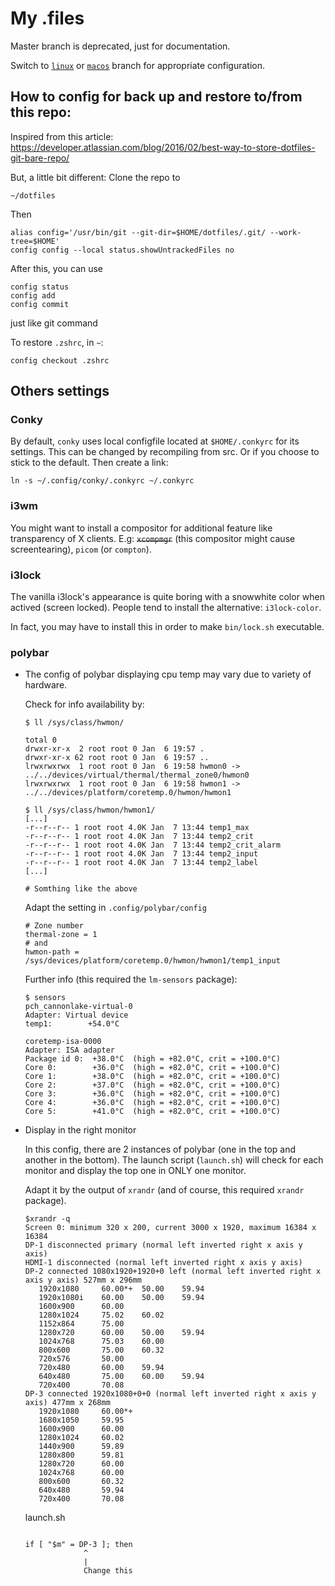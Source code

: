 # My .files

Master branch is deprecated, just for documentation.

Switch to [`linux`](https://github.com/voldedore/dotfiles/tree/linux) or [`macos`](https://github.com/voldedore/dotfiles/tree/macos) branch for appropriate configuration.

## How to config for back up and restore to/from this repo:

Inspired from this article: https://developer.atlassian.com/blog/2016/02/best-way-to-store-dotfiles-git-bare-repo/

But, a little bit different: Clone the repo to

    ~/dotfiles

Then 

    alias config='/usr/bin/git --git-dir=$HOME/dotfiles/.git/ --work-tree=$HOME'
    config config --local status.showUntrackedFiles no

After this, you can use 

    config status
    config add
    config commit

just like git command

To restore `.zshrc`, in `~`:

    config checkout .zshrc

## Others settings

### Conky

By default, `conky` uses local configfile located at `$HOME/.conkyrc` for its settings. This can be changed by recompiling from src. Or if you choose to stick to the default. Then create a link:

    ln -s ~/.config/conky/.conkyrc ~/.conkyrc
    
### i3wm

You might want to install a compositor for additional feature like transparency of X clients. E.g: ~~`xcompmgr`~~ (this compositor might cause screentearing), `picom` (or `compton`).

### i3lock

The vanilla i3lock's appearance is quite boring with a snowwhite color when actived (screen locked). People tend to install the alternative: `i3lock-color`.

In fact, you may have to install this in order to make `bin/lock.sh` executable.

### polybar

- The config of polybar displaying cpu temp may vary due to variety of hardware. 

    Check for info availability by:
    
    ```
    $ ll /sys/class/hwmon/

    total 0
    drwxr-xr-x  2 root root 0 Jan  6 19:57 .
    drwxr-xr-x 62 root root 0 Jan  6 19:57 ..
    lrwxrwxrwx  1 root root 0 Jan  6 19:58 hwmon0 -> ../../devices/virtual/thermal/thermal_zone0/hwmon0
    lrwxrwxrwx  1 root root 0 Jan  6 19:58 hwmon1 -> ../../devices/platform/coretemp.0/hwmon/hwmon1

    $ ll /sys/class/hwmon/hwmon1/
    [...]
    -r--r--r-- 1 root root 4.0K Jan  7 13:44 temp1_max
    -r--r--r-- 1 root root 4.0K Jan  7 13:44 temp2_crit
    -r--r--r-- 1 root root 4.0K Jan  7 13:44 temp2_crit_alarm
    -r--r--r-- 1 root root 4.0K Jan  7 13:44 temp2_input
    -r--r--r-- 1 root root 4.0K Jan  7 13:44 temp2_label
    [...]

    # Somthing like the above
    ```

    Adapt the setting in `.config/polybar/config`

    ```
    # Zone number
    thermal-zone = 1 
    # and
    hwmon-path = /sys/devices/platform/coretemp.0/hwmon/hwmon1/temp1_input
    ```

    Further info (this required the `lm-sensors` package):

    ```
    $ sensors
    pch_cannonlake-virtual-0
    Adapter: Virtual device
    temp1:        +54.0°C  

    coretemp-isa-0000
    Adapter: ISA adapter
    Package id 0:  +38.0°C  (high = +82.0°C, crit = +100.0°C)
    Core 0:        +36.0°C  (high = +82.0°C, crit = +100.0°C)
    Core 1:        +38.0°C  (high = +82.0°C, crit = +100.0°C)
    Core 2:        +37.0°C  (high = +82.0°C, crit = +100.0°C)
    Core 3:        +36.0°C  (high = +82.0°C, crit = +100.0°C)
    Core 4:        +36.0°C  (high = +82.0°C, crit = +100.0°C)
    Core 5:        +41.0°C  (high = +82.0°C, crit = +100.0°C)
    ```
    
- Display in the right monitor

    In this config, there are 2 instances of polybar (one in the top and another in the bottom). The launch script (`launch.sh`) will check for each monitor and display the top one in ONLY one monitor. 
    
    Adapt it by the output of `xrandr` (and of course, this required `xrandr` package).
    
    ```
    $xrandr -q                                                                                             
    Screen 0: minimum 320 x 200, current 3000 x 1920, maximum 16384 x 16384
    DP-1 disconnected primary (normal left inverted right x axis y axis)
    HDMI-1 disconnected (normal left inverted right x axis y axis)
    DP-2 connected 1080x1920+1920+0 left (normal left inverted right x axis y axis) 527mm x 296mm
       1920x1080     60.00*+  50.00    59.94  
       1920x1080i    60.00    50.00    59.94  
       1600x900      60.00  
       1280x1024     75.02    60.02  
       1152x864      75.00  
       1280x720      60.00    50.00    59.94  
       1024x768      75.03    60.00  
       800x600       75.00    60.32  
       720x576       50.00  
       720x480       60.00    59.94  
       640x480       75.00    60.00    59.94  
       720x400       70.08  
    DP-3 connected 1920x1080+0+0 (normal left inverted right x axis y axis) 477mm x 268mm
       1920x1080     60.00*+
       1680x1050     59.95  
       1600x900      60.00  
       1280x1024     60.02  
       1440x900      59.89  
       1280x800      59.81  
       1280x720      60.00  
       1024x768      60.00  
       800x600       60.32  
       640x480       59.94  
       720x400       70.08  
    ```

    launch.sh
    
    ```
    
    if [ "$m" = DP-3 ]; then
                 ^
                 |
                 Change this
    ```
    
